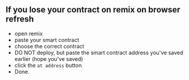 ## If you lose your contract on remix on browser refresh

- open remix
- paste your smart contract
- choose the correct contract
- DO NOT deploy, but paste the smart contract address you've saved earlier (hope you've saved)
- click the `at address` button
- Done.
